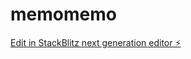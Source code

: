 # memomemo

[Edit in StackBlitz next generation editor ⚡️](https://stackblitz.com/~/github.com/shinichismile/memomemo)